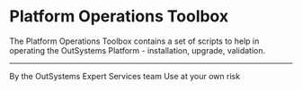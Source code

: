 # Platform Operations Toolbox
The Platform Operations Toolbox contains a set of scripts to help in operating the OutSystems Platform - installation, upgrade, validation.

---
By the OutSystems Expert Services team
Use at your own risk
